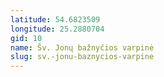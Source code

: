 ```yaml
---
latitude: 54.6823509
longitude: 25.2880704
gid: 10
name: Šv. Jonų bažnyčios varpinė
slug: sv.-jonu-baznycios-varpine
---
```


